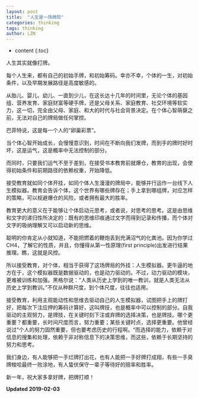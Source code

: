 ```yaml
---
layout: post
title:  "人生是一场牌局"
categories: thinking
tags: thinking
author: LZN
---
```


* content
{:toc}

人生其实就像打牌。

每个人生来，都有自己的初始手牌，和初始筹码。幸亦不幸，个体的一生，对初始条件，以及早期发展路径是高度敏感的。

从胎儿、婴儿、幼儿、一直到少儿，在这长达十几年的时间里，无论个体的基因组、营养发育、家庭财富等硬手牌，还是父母关系、家庭教育、社交环境等软实力，这一切，完全由父母、家庭、和大的时代与社会背景决定。在个体心智萌蘖之前，无法对自己的牌局做任何掌控。

巴菲特说，这是每一个人的“卵巢彩票”。

当个体心智开始成长，会慢慢意识到，时间在不断向我们发牌，而到手的牌时好时坏，这是运气，这是概率中无法控制的部分。

而同时，只要我们运气不至于差到，在接受书本教育前就爆仓，教育的出现，会使得初始条件和前期路径的依赖权重，开始降低。

接受教育就如同个体开挂，如同个体人生漫漫的牌局中，能够并行运作一台线下人生模拟器。教育会告诉个体，这个世界有哪些牌存在；手上拿到哪组牌，对应怎样的策略，可以规避爆仓的风险，或者拥有最大的胜率。

教育更大的意义在于能够让个体启动元思考，或者说，对思考的思考。这是由思维和文字的递归性所决定的：既有的思维印痕通过文字而得到记录和传播，而个体对文字的吸纳理解又可以启动新的思维。

聪明的你肯定从小就知道，不能把燃着的鞭炮丢到充满沼气的化粪池。因为你学过CH4，了解它的性质，并且，你懂得从第一性原理(first principle)出发进行结果推理。瞧，这就是风控。

所以接受教育，对个体，相当于获得了这场牌局的外挂：人生模拟器。更牛逼的地方在于，这个模拟器既是数据驱动的，也是动力驱动的。不过，动力驱动的模块，更难被训练和加强。黑格尔说：“人类从历史上学到的唯一教训，就是人类无法从历史上学到教训。”不仅从种群尺度，到个体尺度，往往也适用。

接受教育，利用主观能动性和思维去驱动自己的人生模拟器，试图把手上的牌打好，把每次下注应押的筹码计算好，这叫牌技，也是概率中可以控制的部分。自我驱动的主观努力，是牌技，在关键时刻下注或弃牌的选择决策，也是牌技。哪个更重要？都重要，长时间尺度而言，努力重要；某些关键时点，选择更重要。他曾经说过“个人的努力固然重要，但也要考虑历史的行程啊。“而选择的能力，依赖于对信息的搜集和处理，依赖于非对称信息下的决策思维，而这些，依赖于长期坚持的努力和思考。

我们身边，有人能够把一手烂牌打出花，也有人能把一手好牌打成翔，有些一手臭牌梭哈最终一败涂地，有人蛰伏保守一辈子等待好的赔率和胜率。

新一年，祝大家多拿好牌，把牌打顺！

**Updated 2019-02-03**
